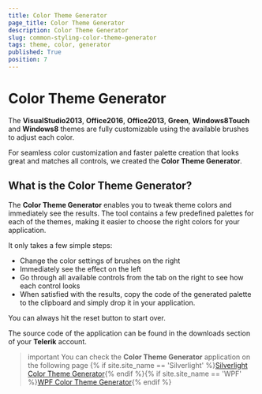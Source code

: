 ```yaml
---
title: Color Theme Generator
page_title: Color Theme Generator
description: Color Theme Generator
slug: common-styling-color-theme-generator
tags: theme, color, generator
published: True
position: 7
---
```

# Color Theme Generator

The **VisualStudio2013**, **Office2016**, **Office2013**, **Green**, **Windows8Touch** and **Windows8** themes are fully customizable using the available brushes to adjust each color. 

For seamless color customization and faster palette creation that looks great and matches all controls, we created the **Color Theme Generator**.
     
## What is the Color Theme Generator?

The **Color Theme Generator** enables you to tweak theme colors and immediately see the results. The tool contains a few predefined palettes for each of the themes, making it easier to choose the right colors for your application.

It only takes a few simple steps:

* Change the color settings of brushes on the right
* Immediately see the effect on the left
* Go through all available controls from the tab on the right to see how each control looks
* When satisfied with the results, copy the code of the generated palette to the clipboard and simply drop it in your application.

You can always hit the reset button to start over. 

The source code of the application can be found in the downloads section of your **Telerik** account.

>important You can check the **Color Theme Generator** application on the following page {% if site.site_name == 'Silverlight' %}[Silverlight Color Theme Generator](http://demos.telerik.com/silverlight/Themesgenerator){% endif %}{% if site.site_name == 'WPF' %}[WPF Color Theme Generator](http://demos.telerik.com/wpf/colorthemegenerator){% endif %}




